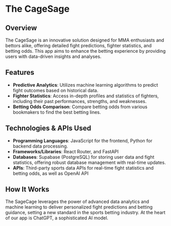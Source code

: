 # The CageSage

## Overview
The CageSage is an innovative solution designed for MMA enthusiasts and bettors alike, offering detailed fight predictions, fighter statistics, and betting odds. This app aims to enhance the betting experience by providing users with data-driven insights and analyses.

## Features
- **Predictive Analytics**: Utilizes machine learning algorithms to predict fight outcomes based on historical data.
- **Fighter Statistics**: Access in-depth profiles and statistics of fighters, including their past performances, strengths, and weaknesses.
- **Betting Odds Comparison**: Compare betting odds from various bookmakers to find the best betting lines.

## Technologies & APIs Used
- **Programming Languages**: JavaScript for the frontend, Python for backend data processing.
- **Frameworks/Libraries**: React Router, and FastAPI 
- **Databases**: Supabase (PostgreSQL) for storing user data and fight statistics, offering robust database management with real-time updates.
- **APIs**: Third-party sports data APIs for real-time fight statistics and betting odds, as well as OpenAI API

## How It Works

The SageCage leverages the power of advanced data analytics and machine learning to deliver personalized fight predictions and betting guidance, setting a new standard in the sports betting industry. At the heart of our app is ChatGPT, a sophisticated AI model.

